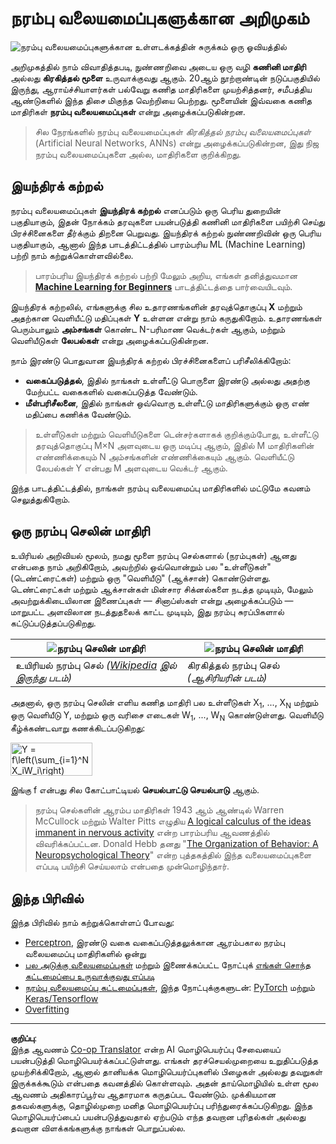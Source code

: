 <!--
CO_OP_TRANSLATOR_METADATA:
{
  "original_hash": "f862a99d88088163df12270e2f2ad6c3",
  "translation_date": "2025-10-11T11:29:45+00:00",
  "source_file": "lessons/3-NeuralNetworks/README.md",
  "language_code": "ta"
}
-->
# நரம்பு வலையமைப்புகளுக்கான அறிமுகம்

![நரம்பு வலையமைப்புகளுக்கான உள்ளடக்கத்தின் சுருக்கம் ஒரு ஓவியத்தில்](../../../../translated_images/ai-neuralnetworks.1c687ae40bc86e834f497844866a26d3e0886650a67a4bbe29442e2f157d3b18.ta.png)

அறிமுகத்தில் நாம் விவாதித்தபடி, நுண்ணறிவை அடைய ஒரு வழி **கணினி மாதிரி** அல்லது **கிரகித்தல் மூளை** உருவாக்குவது ஆகும். 20ஆம் நூற்றாண்டின் நடுப்பகுதியில் இருந்து, ஆராய்ச்சியாளர்கள் பல்வேறு கணித மாதிரிகளை முயற்சித்தனர், சமீபத்திய ஆண்டுகளில் இந்த திசை மிகுந்த வெற்றியை பெற்றது. மூளையின் இவ்வகை கணித மாதிரிகள் **நரம்பு வலையமைப்புகள்** என்று அழைக்கப்படுகின்றன.

> சில நேரங்களில் நரம்பு வலையமைப்புகள் *கிரகித்தல் நரம்பு வலையமைப்புகள்* (Artificial Neural Networks, ANNs) என்று அழைக்கப்படுகின்றன, இது நிஜ நரம்பு வலையமைப்புகளை அல்ல, மாதிரிகளை குறிக்கிறது.

## இயந்திரக் கற்றல்

நரம்பு வலையமைப்புகள் **இயந்திரக் கற்றல்** எனப்படும் ஒரு பெரிய துறையின் பகுதியாகும், இதன் நோக்கம் தரவுகளை பயன்படுத்தி கணினி மாதிரிகளை பயிற்சி செய்து பிரச்சினைகளை தீர்க்கும் திறனை பெறுவது. இயந்திரக் கற்றல் நுண்ணறிவின் ஒரு பெரிய பகுதியாகும், ஆனால் இந்த பாடத்திட்டத்தில் பாரம்பரிய ML (Machine Learning) பற்றி நாம் கற்றுக்கொள்ளவில்லை.

> பாரம்பரிய இயந்திரக் கற்றல் பற்றி மேலும் அறிய, எங்கள் தனித்துவமான **[Machine Learning for Beginners](http://github.com/microsoft/ml-for-beginners)** பாடத்திட்டத்தை பார்வையிடவும்.

இயந்திரக் கற்றலில், எங்களுக்கு சில உதாரணங்களின் தரவுத்தொகுப்பு **X** மற்றும் அதற்கான வெளியீட்டு மதிப்புகள் **Y** உள்ளன என்று நாம் கருதுகிறோம். உதாரணங்கள் பெரும்பாலும் **அம்சங்கள்** கொண்ட N-பரிமாண வெக்டர்கள் ஆகும், மற்றும் வெளியீடுகள் **லேபல்கள்** என்று அழைக்கப்படுகின்றன.

நாம் இரண்டு பொதுவான இயந்திரக் கற்றல் பிரச்சினைகளைப் பரிசீலிக்கிறோம்:

* **வகைப்படுத்தல்**, இதில் நாங்கள் உள்ளீட்டு பொருளை இரண்டு அல்லது அதற்கு மேற்பட்ட வகைகளில் வகைப்படுத்த வேண்டும்.
* **மீள்பரிசீலனை**, இதில் நாங்கள் ஒவ்வொரு உள்ளீட்டு மாதிரிகளுக்கும் ஒரு எண் மதிப்பை கணிக்க வேண்டும்.

> உள்ளீடுகள் மற்றும் வெளியீடுகளை டென்சர்களாகக் குறிக்கும்போது, உள்ளீட்டு தரவுத்தொகுப்பு M&times;N அளவுடைய ஒரு மடிப்பு ஆகும், இதில் M மாதிரிகளின் எண்ணிக்கையும் N அம்சங்களின் எண்ணிக்கையும் ஆகும். வெளியீட்டு லேபல்கள் Y என்பது M அளவுடைய வெக்டர் ஆகும்.

இந்த பாடத்திட்டத்தில், நாங்கள் நரம்பு வலையமைப்பு மாதிரிகளில் மட்டுமே கவனம் செலுத்துகிறோம்.

## ஒரு நரம்பு செலின் மாதிரி

உயிரியல் அறிவியல் மூலம், நமது மூளை நரம்பு செல்களால் (நரம்புகள்) ஆனது என்பதை நாம் அறிகிறோம், அவற்றில் ஒவ்வொன்றும் பல "உள்ளீடுகள்" (டெண்ட்ரைட்கள்) மற்றும் ஒரு "வெளியீடு" (ஆக்சான்) கொண்டுள்ளது. டெண்ட்ரைட்கள் மற்றும் ஆக்சான்கள் மின்சார சிக்னல்களை நடத்த முடியும், மேலும் அவற்றுக்கிடையிலான இணைப்புகள் — சினாப்ஸ்கள் என்று அழைக்கப்படும் — மாறுபட்ட அளவிலான நடத்துதலைக் காட்ட முடியும், இது நரம்பு சுரப்பிகளால் கட்டுப்படுத்தப்படுகிறது.

![நரம்பு செலின் மாதிரி](../../../../translated_images/synapse-wikipedia.ed20a9e4726ea1c6a3ce8fec51c0b9bec6181946dca0fe4e829bc12fa3bacf01.ta.jpg) | ![நரம்பு செலின் மாதிரி](../../../../translated_images/artneuron.1a5daa88d20ebe6f5824ddb89fba0bdaaf49f67e8230c1afbec42909df1fc17e.ta.png)
----|----
உயிரியல் நரம்பு செல் *([Wikipedia](https://en.wikipedia.org/wiki/Synapse#/media/File:SynapseSchematic_lines.svg) இல் இருந்து படம்)* | கிரகித்தல் நரம்பு செல் *(ஆசிரியரின் படம்)*

அதனால், ஒரு நரம்பு செலின் எளிய கணித மாதிரி பல உள்ளீடுகள் X<sub>1</sub>, ..., X<sub>N</sub> மற்றும் ஒரு வெளியீடு Y, மற்றும் ஒரு வரிசை எடைகள் W<sub>1</sub>, ..., W<sub>N</sub> கொண்டுள்ளது. வெளியீடு கீழ்க்கண்டவாறு கணக்கிடப்படுகிறது:

<img src="../../../../translated_images/netout.1eb15eb76fd767313e067719f400cec4b0e5090239c3e997c29f6789d4c3c263.ta.png" alt="Y = f\left(\sum_{i=1}^N X_iW_i\right)" width="131" height="53" align="center"/>

இங்கு f என்பது சில கோட்பாட்டியல் **செயல்பாட்டு செயல்பாடு** ஆகும்.

> நரம்பு செல்களின் ஆரம்ப மாதிரிகள் 1943 ஆம் ஆண்டில் Warren McCullock மற்றும் Walter Pitts எழுதிய [A logical calculus of the ideas immanent in nervous activity](https://www.cs.cmu.edu/~./epxing/Class/10715/reading/McCulloch.and.Pitts.pdf) என்ற பாரம்பரிய ஆவணத்தில் விவரிக்கப்பட்டன. Donald Hebb தனது "[The Organization of Behavior: A Neuropsychological Theory](https://books.google.com/books?id=VNetYrB8EBoC)" என்ற புத்தகத்தில் இந்த வலையமைப்புகளை எப்படி பயிற்சி செய்யலாம் என்பதை முன்மொழிந்தார்.

## இந்த பிரிவில்

இந்த பிரிவில் நாம் கற்றுக்கொள்ளப் போவது:
* [Perceptron](03-Perceptron/README.md), இரண்டு வகை வகைப்படுத்தலுக்கான ஆரம்பகால நரம்பு வலையமைப்பு மாதிரிகளில் ஒன்று
* [பல அடுக்கு வலையமைப்புகள்](04-OwnFramework/README.md) மற்றும் இணைக்கப்பட்ட நோட்புக் [எங்கள் சொந்த கட்டமைப்பை உருவாக்குவது எப்படி](04-OwnFramework/OwnFramework.ipynb)
* [நரம்பு வலையமைப்பு கட்டமைப்புகள்](05-Frameworks/README.md), இந்த நோட்புக்குகளுடன்: [PyTorch](05-Frameworks/IntroPyTorch.ipynb) மற்றும் [Keras/Tensorflow](05-Frameworks/IntroKerasTF.ipynb)
* [Overfitting](../../../../lessons/3-NeuralNetworks/05-Frameworks)

---

**குறிப்பு**:  
இந்த ஆவணம் [Co-op Translator](https://github.com/Azure/co-op-translator) என்ற AI மொழிபெயர்ப்பு சேவையைப் பயன்படுத்தி மொழிபெயர்க்கப்பட்டுள்ளது. எங்கள் தரச்செயல்முறையை உறுதிப்படுத்த முயற்சிக்கிறோம், ஆனால் தானியக்க மொழிபெயர்ப்புகளில் பிழைகள் அல்லது தவறுகள் இருக்கக்கூடும் என்பதை கவனத்தில் கொள்ளவும். அதன் தாய்மொழியில் உள்ள மூல ஆவணம் அதிகாரப்பூர்வ ஆதாரமாக கருதப்பட வேண்டும். முக்கியமான தகவல்களுக்கு, தொழில்முறை மனித மொழிபெயர்ப்பு பரிந்துரைக்கப்படுகிறது. இந்த மொழிபெயர்ப்பைப் பயன்படுத்துவதால் ஏற்படும் எந்த தவறான புரிதல்கள் அல்லது தவறான விளக்கங்களுக்கு நாங்கள் பொறுப்பல்ல.